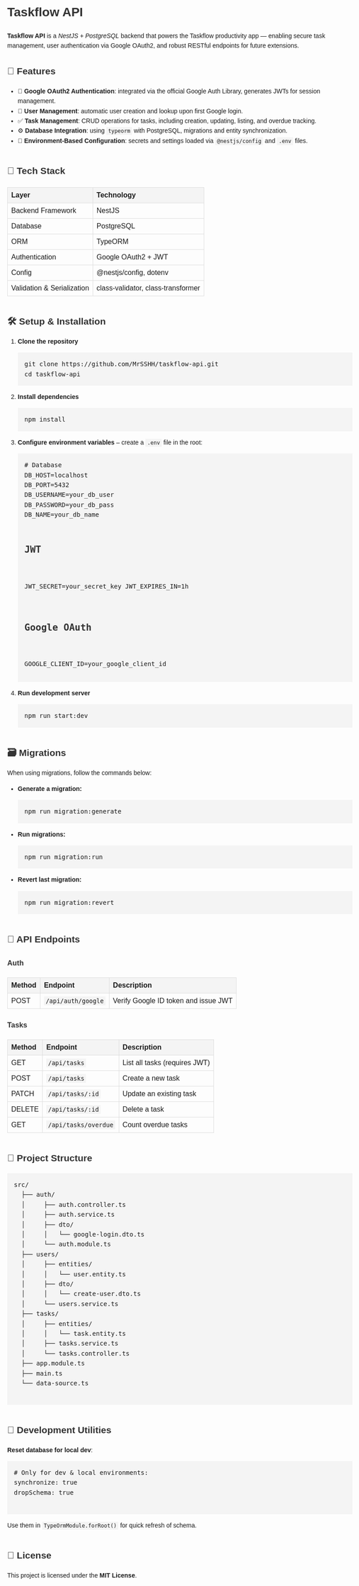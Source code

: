 <!DOCTYPE html>
<html lang="en">
<head>
  <meta charset="UTF-8">
  <title>Taskflow API • README</title>
  <style>
    body { font-family: Arial, sans-serif; line-height: 1.6; margin: 40px; max-width: 800px; }
    pre { background:#f4f4f4; padding:15px; overflow-x:auto; }
    code { background:#f4f4f4; padding:2px 4px; }
    h1, h2, h3 { color:#333; }
    a { color:#0366d6; text-decoration:none; }
    a:hover { text-decoration:underline; }
    table { border-collapse:collapse; width:100%; margin:20px 0; }
    th, td { border:1px solid #ddd; padding:8px; }
    th { background:#f4f4f4; text-align:left; }
    section { margin-bottom:40px; }
  </style>
</head>
<body>

<h1>Taskflow API</h1>

<p><strong>Taskflow API</strong> is a <em>NestJS + PostgreSQL</em> backend that powers the Taskflow productivity app — enabling secure task management, user authentication via Google OAuth2, and robust RESTful endpoints for future extensions.</p>

<section>
  <h2>🚀 Features</h2>
  <ul>
    <li>🔐 <strong>Google OAuth2 Authentication</strong>: integrated via the official Google Auth Library, generates JWTs for session management.</li>
    <li>👤 <strong>User Management</strong>: automatic user creation and lookup upon first Google login.</li>
    <li>✅ <strong>Task Management</strong>: CRUD operations for tasks, including creation, updating, listing, and overdue tracking.</li>
    <li>⚙️ <strong>Database Integration</strong>: using <code>typeorm</code> with PostgreSQL, migrations and entity synchronization.</li>
    <li>🌿 <strong>Environment-Based Configuration</strong>: secrets and settings loaded via <code>@nestjs/config</code> and <code>.env</code> files.</li>
  </ul>
</section>

<section>
  <h2>🧩 Tech Stack</h2>
  <table>
    <tr><th>Layer</th><th>Technology</th></tr>
    <tr><td>Backend Framework</td><td>NestJS</td></tr>
    <tr><td>Database</td><td>PostgreSQL</td></tr>
    <tr><td>ORM</td><td>TypeORM</td></tr>
    <tr><td>Authentication</td><td>Google OAuth2 + JWT</td></tr>
    <tr><td>Config</td><td>@nestjs/config, dotenv</td></tr>
    <tr><td>Validation & Serialization</td><td>class-validator, class-transformer</td></tr>
  </table>
</section>

<section>
  <h2>🛠️ Setup & Installation</h2>
  <ol>
    <li><strong>Clone the repository</strong>
      <pre>git clone https://github.com/MrSSHH/taskflow-api.git
cd taskflow-api</pre>
    </li>
    <li><strong>Install dependencies</strong>
      <pre>npm install</pre>
    </li>
    <li><strong>Configure environment variables</strong> – create a <code>.env</code> file in the root:
      <pre>
# Database
DB_HOST=localhost
DB_PORT=5432
DB_USERNAME=your_db_user
DB_PASSWORD=your_db_pass
DB_NAME=your_db_name

# JWT
JWT_SECRET=your_secret_key
JWT_EXPIRES_IN=1h

# Google OAuth
GOOGLE_CLIENT_ID=your_google_client_id
      </pre>
    </li>
    <li><strong>Run development server</strong>
      <pre>npm run start:dev</pre>
    </li>
  </ol>
</section>

<section>
  <h2>🗃️ Migrations</h2>
  <p>When using migrations, follow the commands below:</p>
  <ul>
    <li><strong>Generate a migration:</strong>
      <pre>npm run migration:generate</pre>
    </li>
    <li><strong>Run migrations:</strong>
      <pre>npm run migration:run</pre>
    </li>
    <li><strong>Revert last migration:</strong>
      <pre>npm run migration:revert</pre>
    </li>
  </ul>
</section>

<section>
  <h2>🔑 API Endpoints</h2>
  <h3>Auth</h3>
  <table>
    <tr><th>Method</th><th>Endpoint</th><th>Description</th></tr>
    <tr><td>POST</td><td><code>/api/auth/google</code></td><td>Verify Google ID token and issue JWT</td></tr>
  </table>
  <h3>Tasks</h3>
  <table>
    <tr><th>Method</th><th>Endpoint</th><th>Description</th></tr>
    <tr><td>GET</td><td><code>/api/tasks</code></td><td>List all tasks (requires JWT)</td></tr>
    <tr><td>POST</td><td><code>/api/tasks</code></td><td>Create a new task</td></tr>
    <tr><td>PATCH</td><td><code>/api/tasks/:id</code></td><td>Update an existing task</td></tr>
    <tr><td>DELETE</td><td><code>/api/tasks/:id</code></td><td>Delete a task</td></tr>
    <tr><td>GET</td><td><code>/api/tasks/overdue</code></td><td>Count overdue tasks</td></tr>
  </table>
</section>

<section>
  <h2>📁 Project Structure</h2>
  <pre>
src/
  ├── auth/
  │     ├── auth.controller.ts
  │     ├── auth.service.ts
  │     ├── dto/
  │     │   └── google-login.dto.ts
  │     └── auth.module.ts
  ├── users/
  │     ├── entities/
  │     │   └── user.entity.ts
  │     ├── dto/
  │     │   └── create-user.dto.ts
  │     └── users.service.ts
  ├── tasks/
  │     ├── entities/
  │     │   └── task.entity.ts
  │     ├── tasks.service.ts
  │     └── tasks.controller.ts
  ├── app.module.ts
  ├── main.ts
  └── data-source.ts
  </pre>
</section>

<section>
  <h2>🧰 Development Utilities</h2>
  <p><strong>Reset database for local dev</strong>:</p>
  <pre>
# Only for dev & local environments:
synchronize: true
dropSchema: true
  </pre>
  <p>Use them in <code>TypeOrmModule.forRoot()</code> for quick refresh of schema.</p>
</section>

<section>
  <h2>📜 License</h2>
  <p>This project is licensed under the <strong>MIT License</strong>.</p>
</section>

</body>
</html>